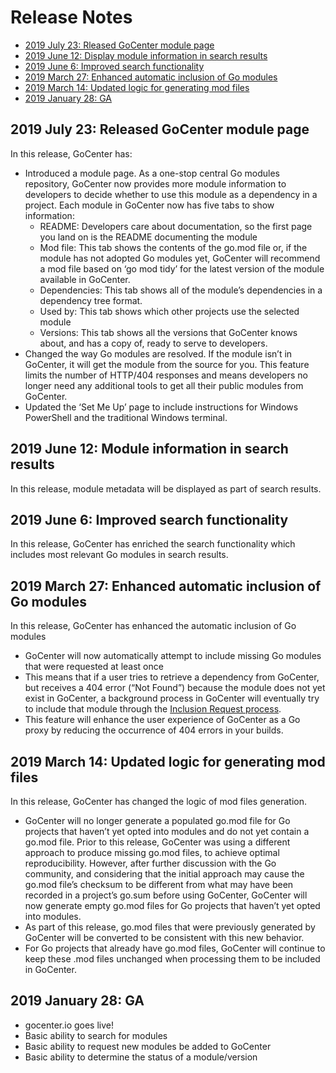 # Release Notes

<!-- MarkdownTOC autolink="true" bracket="round" -->

- [2019 July 23: Rleased GoCenter module page](#2019-july-23-released-gocenter-module-page)
- [2019 June 12: Display module information in search results](#2019-june-12-module-information-in-search-results)
- [2019 June 6: Improved search functionality](#2019-june-6-improved-search-functionality)
- [2019 March 27: Enhanced automatic inclusion of Go modules](#2019-march-27-enhanced-automatic-inclusion-of-go-modules)
- [2019 March 14: Updated logic for generating mod files](#2019-march-14-updated-logic-for-generating-mod-files)
- [2019 January 28: GA](#2019-January-28-ga)

<!-- /MarkdownTOC -->

## 2019 July 23: Released GoCenter module page
In this release, GoCenter has:
* Introduced a module page. As a one-stop central Go modules repository, GoCenter now provides more module information to developers to decide whether to use this module as a dependency in a project. Each module in GoCenter now has five tabs to show information:
  * README: Developers care about documentation, so the first page you land on is the README documenting the module
  * Mod file: This tab shows the contents of the go.mod file or, if the module has not adopted Go modules yet, GoCenter will  recommend a mod file based on ‘go mod tidy’ for the latest version of the module available in GoCenter.
  * Dependencies: This tab shows all of the module’s dependencies in a dependency tree format.
  * Used by: This tab shows which other projects use the selected module
  * Versions: This tab shows all the versions that GoCenter knows about, and has a copy of, ready to serve to developers.
* Changed the way Go modules are resolved. If the module isn’t in GoCenter, it will get the module from the source for you. This feature limits the number of HTTP/404 responses and means developers no longer need any additional tools to get all their public modules from GoCenter.
* Updated the ‘Set Me Up’ page to include instructions for Windows PowerShell and the traditional Windows terminal.


## 2019 June 12: Module information in search results
In this release, module metadata will be displayed as part of search results.

## 2019 June 6: Improved search functionality
In this release, GoCenter has enriched the search functionality which includes most relevant Go modules in search results.

## 2019 March 27: Enhanced automatic inclusion of Go modules 
In this release, GoCenter has enhanced the automatic inclusion of Go modules
* GoCenter will now automatically attempt to include missing Go modules that were requested at least once
* This means that if a user tries to retrieve a dependency from GoCenter, but receives a 404 error (“Not Found”) because the module does not yet exist in GoCenter, a background process in GoCenter will eventually try to include that module through the [Inclusion Request process](https://github.com/jfrog/gocenter/wiki/How-GoCenter-Works#inclusion-process). 
* This feature will enhance the user experience of GoCenter as a Go proxy by reducing the occurrence of 404 errors in your builds.

## 2019 March 14: Updated logic for generating mod files 
In this release, GoCenter has changed the logic of mod files generation. 
* GoCenter will no longer generate a populated go.mod file for Go projects that haven’t yet opted into modules and do not yet contain a go.mod file. Prior to this release, GoCenter was using a different approach to produce missing go.mod files, to achieve optimal reproducibility. However, after further discussion with the Go community, and considering that the initial approach may cause the go.mod file’s checksum to be different from what may have been recorded in a project’s go.sum before using GoCenter, GoCenter will now generate empty go.mod files for Go projects that haven’t yet opted into modules.
* As part of this release, go.mod files that were previously generated by GoCenter will be converted to be consistent with this new behavior.
* For Go projects that already have go.mod files, GoCenter will continue to keep these .mod files unchanged when processing them to be included in GoCenter.

## 2019 January 28: GA
* gocenter.io goes live!
* Basic ability to search for modules
* Basic ability to request new modules be added to GoCenter
* Basic ability to determine the status of a module/version



